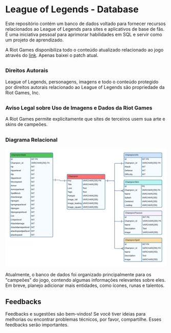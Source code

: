 # League of Legends - Database
Este repositório contém um banco de dados voltado para fornecer recursos relacionados ao League of Legends para sites e aplicativos de base de fãs. É uma iniciativa pessoal para aprimorar habilidades em SQL e servir como um projeto de aprendizado.

A Riot Games disponibiliza todo o conteúdo atualizado relacionado ao jogo através do [link](https://developer.riotgames.com/docs/lol). Apenas baixei o patch atual.

##
### Direitos Autorais
League of Legends, personagens, imagens e todo o conteúdo protegido por direitos autorais relacionado ao League of Legends são propriedade da Riot Games, Inc.

##
### Aviso Legal sobre Uso de Imagens e Dados da Riot Games
A Riot Games permite explicitamente que sites de terceiros usem sua arte e skins de campeões.

##
### Diagrama Relacional
![Diagrama Relacional do LolDatabase](./data/LeagueOfLegendsDB-Diagrama-ER.png)


Atualmente, o banco de dados foi organizado principalmente para os "campeões" do jogo, contendo algumas informações relevantes sobre eles. Em breve, planejo adicionar mais entidades, como ícones, runas e talentos.


## Feedbacks
Feedbacks e sugestões são bem-vindos! Se você tiver ideias para melhorias ou encontrar problemas técnicos, por favor, compartilhe. Esses feedbacks serão importantes.
